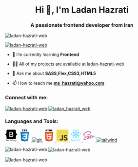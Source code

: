 <h1 align="center">Hi 👋, I'm Ladan Hazrati</h1>
<h3 align="center">A passionate frontend developer from Iran</h3>

<p align="left"> <img src="https://komarev.com/ghpvc/?username=ladan-hazrati-web&label=Profile%20views&color=0e75b6&style=flat" alt="ladan-hazrati-web" /> </p>

<p align="left"> <a href="https://github.com/ryo-ma/github-profile-trophy"><img src="https://github-profile-trophy.vercel.app/?username=ladan-hazrati-web" alt="ladan-hazrati-web" /></a> </p>

- 🌱 I’m currently learning **Frontend**

- 👨‍💻 All of my projects are available at [ladan-hazrati-web](ladan-hazrati-web)

- 💬 Ask me about **SASS,Flex,CSS3,HTML5**

- 📫 How to reach me **ms_hazrati@yahoo.com**

<h3 align="left">Connect with me:</h3>
<p align="left">
<a href="https://linkedin.com/in/ladan-hazrati-web" target="blank"><img align="center" src="https://raw.githubusercontent.com/rahuldkjain/github-profile-readme-generator/master/src/images/icons/Social/linked-in-alt.svg" alt="ladan-hazrati-web" height="30" width="40" /></a>
<a href="https://instagram.com/ladan_hazrati_web" target="blank"><img align="center" src="https://raw.githubusercontent.com/rahuldkjain/github-profile-readme-generator/master/src/images/icons/Social/instagram.svg" alt="ladan_hazrati_web" height="30" width="40" /></a>
</p>

<h3 align="left">Languages and Tools:</h3>
<p align="left"> <a href="https://getbootstrap.com" target="_blank" rel="noreferrer"> <img src="https://raw.githubusercontent.com/devicons/devicon/master/icons/bootstrap/bootstrap-plain-wordmark.svg" alt="bootstrap" width="40" height="40"/> </a> <a href="https://www.w3schools.com/css/" target="_blank" rel="noreferrer"> <img src="https://raw.githubusercontent.com/devicons/devicon/master/icons/css3/css3-original-wordmark.svg" alt="css3" width="40" height="40"/> </a> <a href="https://git-scm.com/" target="_blank" rel="noreferrer"> <img src="https://www.vectorlogo.zone/logos/git-scm/git-scm-icon.svg" alt="git" width="40" height="40"/> </a> <a href="https://www.w3.org/html/" target="_blank" rel="noreferrer"> <img src="https://raw.githubusercontent.com/devicons/devicon/master/icons/html5/html5-original-wordmark.svg" alt="html5" width="40" height="40"/> </a> <a href="https://developer.mozilla.org/en-US/docs/Web/JavaScript" target="_blank" rel="noreferrer"> <img src="https://raw.githubusercontent.com/devicons/devicon/master/icons/javascript/javascript-original.svg" alt="javascript" width="40" height="40"/> </a> <a href="https://reactjs.org/" target="_blank" rel="noreferrer"> <img src="https://raw.githubusercontent.com/devicons/devicon/master/icons/react/react-original-wordmark.svg" alt="react" width="40" height="40"/> </a> <a href="https://sass-lang.com" target="_blank" rel="noreferrer"> <img src="https://raw.githubusercontent.com/devicons/devicon/master/icons/sass/sass-original.svg" alt="sass" width="40" height="40"/> </a> <a href="https://tailwindcss.com/" target="_blank" rel="noreferrer"> <img src="https://www.vectorlogo.zone/logos/tailwindcss/tailwindcss-icon.svg" alt="tailwind" width="40" height="40"/> </a> </p>

<p><img align="left" src="https://github-readme-stats.vercel.app/api/top-langs?username=ladan-hazrati-web&show_icons=true&locale=en&layout=compact" alt="ladan-hazrati-web" /></p>

<p>&nbsp;<img align="center" src="https://github-readme-stats.vercel.app/api?username=ladan-hazrati-web&show_icons=true&locale=en" alt="ladan-hazrati-web" /></p>

<p><img align="center" src="https://github-readme-streak-stats.herokuapp.com/?user=ladan-hazrati-web&" alt="ladan-hazrati-web" /></p>

